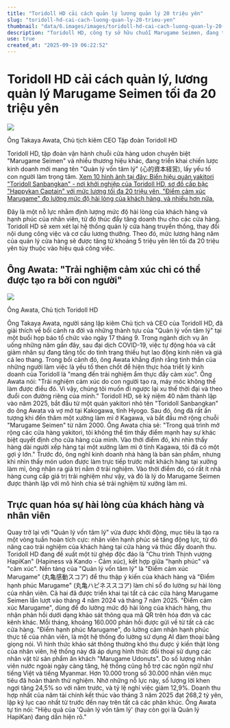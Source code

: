 ```yaml
---
title: "Toridoll HD cải cách quản lý lương quản lý 20 triệu yên"
slug: "toridoll-hd-cai-cach-luong-quan-ly-20-trieu-yen"
thumbnail: "data/6.images/images/toridoll-hd-cai-cach-luong-quan-ly-20-trieu-yen.webp"
description: "Toridoll HD, công ty sở hữu chuỗi Marugame Seimen, đang triển khai chiến lược 'quản lý vốn tâm lý' mới nhằm tăng cường sự hài lòng của khách hàng và hạnh phúc của nhân viên, đồng thời nâng mức lương quản lý cửa hàng lên tới 20 triệu yên."
use: true
created_at: "2025-09-19 06:22:52"
---
```


# Toridoll HD cải cách quản lý, lương quản lý Marugame Seimen tối đa 20 triệu yên

![](/images/20250918-00010005-ssnp-000-1-view.webp)

Ông Takaya Awata, Chủ tịch kiêm CEO Tập đoàn Toridoll HD

Toridoll HD, tập đoàn vận hành chuỗi cửa hàng udon chuyên biệt "Marugame Seimen" và nhiều thương hiệu khác, đang triển khai chiến lược kinh doanh mới mang tên "Quản lý vốn tâm lý" (心的資本経営), lấy yếu tố con người làm trọng tâm.
[Xem 10 hình ảnh tại đây: Biển hiệu quán yakitori "Toridoll Sanbangkan" - nơi khởi nghiệp của Toridoll HD, sơ đồ cấp bậc "Happykan Captain" với mức lương tối đa 20 triệu yên, "Điểm cảm xúc Marugame" đo lường mức độ hài lòng của khách hàng, và nhiều hơn nữa.](https://www.ssnp.co.jp/foodservice/630767/2/)

Đây là một nỗ lực nhằm định lượng mức độ hài lòng của khách hàng và hạnh phúc của nhân viên, từ đó thúc đẩy tăng doanh thu cho các cửa hàng. Toridoll HD sẽ xem xét lại hệ thống quản lý cửa hàng truyền thống, thay đổi nội dung công việc và cơ cấu lương thưởng. Theo đó, mức lương hàng năm của quản lý cửa hàng sẽ được tăng từ khoảng 5 triệu yên lên tối đa 20 triệu yên tùy thuộc vào hiệu quả công việc.

## Ông Awata: "Trải nghiệm cảm xúc chỉ có thể được tạo ra bởi con người"

![](/images/20250918-00010005-ssnp-001-1-view.webp)

Ông Awata, Chủ tịch Toridoll HD

Ông Takaya Awata, người sáng lập kiêm Chủ tịch và CEO của Toridoll HD, đã giải thích về bối cảnh ra đời và những thành tựu của "Quản lý vốn tâm lý" tại một buổi họp báo tổ chức vào ngày 17 tháng 9.
Trong ngành dịch vụ ăn uống những năm gần đây, sau đại dịch COVID-19, việc tự động hóa và cắt giảm nhân sự đang tăng tốc do tình trạng thiếu hụt lao động kinh niên và giá cả leo thang. Trong bối cảnh đó, ông Awata khẳng định rằng tinh thần của những người làm việc là yếu tố then chốt để hiện thực hóa triết lý kinh doanh của Toridoll là "mang đến trải nghiệm ẩm thực đầy cảm xúc". Ông Awata nói: "Trải nghiệm cảm xúc do con người tạo ra, máy móc không thể làm được điều đó. Vì vậy, chúng tôi muốn đi ngược lại xu thế thời đại và theo đuổi con đường riêng của mình."
Toridoll HD, sẽ kỷ niệm 40 năm thành lập vào năm 2025, bắt đầu từ một quán yakitori nhỏ tên "Toridoll Sanbangkan" do ông Awata và vợ mở tại Kakogawa, tỉnh Hyogo. Sau đó, ông đã rất ấn tượng khi đến thăm một xưởng làm mì ở Kagawa, và bắt đầu mở rộng chuỗi "Marugame Seimen" từ năm 2000.
Ông Awata chia sẻ: "Trong quá trình mở rộng các cửa hàng yakitori, tôi không thể tìm thấy điểm mạnh hay sự khác biệt quyết định cho cửa hàng của mình. Vào thời điểm đó, khi nhìn thấy hàng dài người xếp hàng tại một xưởng làm mì ở tỉnh Kagawa, tôi đã có một gợi ý lớn."
Trước đó, ông nghĩ kinh doanh nhà hàng là bán sản phẩm, nhưng khi nhìn thấy món udon được làm trực tiếp trước mắt khách hàng tại xưởng làm mì, ông nhận ra giá trị nằm ở trải nghiệm. Vào thời điểm đó, có rất ít nhà hàng cung cấp giá trị trải nghiệm như vậy, và đó là lý do Marugame Seimen được thành lập với mô hình chia sẻ trải nghiệm từ xưởng làm mì.

## Trực quan hóa sự hài lòng của khách hàng và nhân viên

Quay trở lại với "Quản lý vốn tâm lý" vừa được khởi động, mục tiêu là tạo ra một vòng tuần hoàn tích cực: nhân viên hạnh phúc sẽ tăng động lực, từ đó nâng cao trải nghiệm của khách hàng tại cửa hàng và thúc đẩy doanh thu. Toridoll HD đang đề xuất một từ ghép độc đáo là "Chu trình Thịnh vượng HapiKan" (Hapiness và Kando - Cảm xúc), kết hợp giữa "hạnh phúc" và "cảm xúc".
Nền tảng của "Quản lý vốn tâm lý" là "Điểm cảm xúc Marugame" (丸亀感動スコア) để thu thập ý kiến của khách hàng và "Điểm hạnh phúc Marugame" (丸亀ハピネススコア) làm chỉ số đo lường sự hài lòng của nhân viên. Cả hai đã được triển khai tại tất cả các cửa hàng Marugame Seimen lần lượt vào tháng 4 năm 2024 và tháng 7 năm 2025.
"Điểm cảm xúc Marugame", dùng để đo lường mức độ hài lòng của khách hàng, thu nhận phản hồi dưới dạng khảo sát thông qua mã QR trên hóa đơn và các kênh khác. Mỗi tháng, khoảng 160.000 phản hồi được gửi về từ tất cả các cửa hàng.
"Điểm hạnh phúc Marugame", đo lường cảm nhận hạnh phúc thực tế của nhân viên, là một hệ thống đo lường sử dụng AI đàm thoại bằng giọng nói. Vì hình thức khảo sát thông thường khó thu được ý kiến thật lòng của nhân viên, hệ thống này đã áp dụng hình thức đối thoại sử dụng các nhân vật từ sản phẩm ăn khách "Marugame Udonuts". Do số lượng nhân viên nước ngoài ngày càng tăng, hệ thống cũng hỗ trợ các ngôn ngữ như tiếng Việt và tiếng Myanmar. Hơn 10.000 trong số 30.000 nhân viên mục tiêu đã hoàn thành thử nghiệm.
Nhờ những nỗ lực này, số lượng lời khen ngợi tăng 24,5% so với năm trước, và tỷ lệ nghỉ việc giảm 12,9%. Doanh thu hợp nhất của năm tài chính kết thúc vào tháng 3 năm 2025 đạt 268,2 tỷ yên, lập kỷ lục cao nhất từ trước đến nay trên tất cả các phân khúc. Ông Awata tự tin nói: "Hiệu quả của 'Quản lý vốn tâm lý' (hay còn gọi là Quản lý HapiKan) đang dần hiện rõ."
